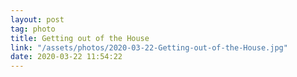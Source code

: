 ```yaml
---
layout: post
tag: photo
title: Getting out of the House
link: "/assets/photos/2020-03-22-Getting-out-of-the-House.jpg"
date: 2020-03-22 11:54:22
---
```

